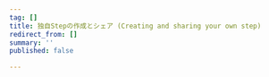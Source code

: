 ```yaml
---
tag: []
title: 独自Stepの作成とシェア (Creating and sharing your own step)
redirect_from: []
summary: ''
published: false

---
```

